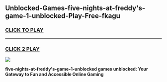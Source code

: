 
## Unblocked-Games-five-nights-at-freddy's-game-1-unblocked-Play-Free-fkagu
<h3>
<a href="https://premium76.site?title=five-nights-at-freddy's-game-1-unblocked&ref=18A">CLICK TO PLAY</a></h3>
<hr>

<h3>
<a href="https://premium76.site?title=five-nights-at-freddy's-game-1-unblocked&ref=18A">CLICK 2 PLAY</a>
  
</h3>

<a href="https://premium76.site?title=five-nights-at-freddy's-game-1-unblocked&ref=18A"><img src="https://clearcache.store/games.png"></a>


**five-nights-at-freddy's-game-1-unblocked games unblocked: Your Gateway to Fun and Accessible Online Gaming**
